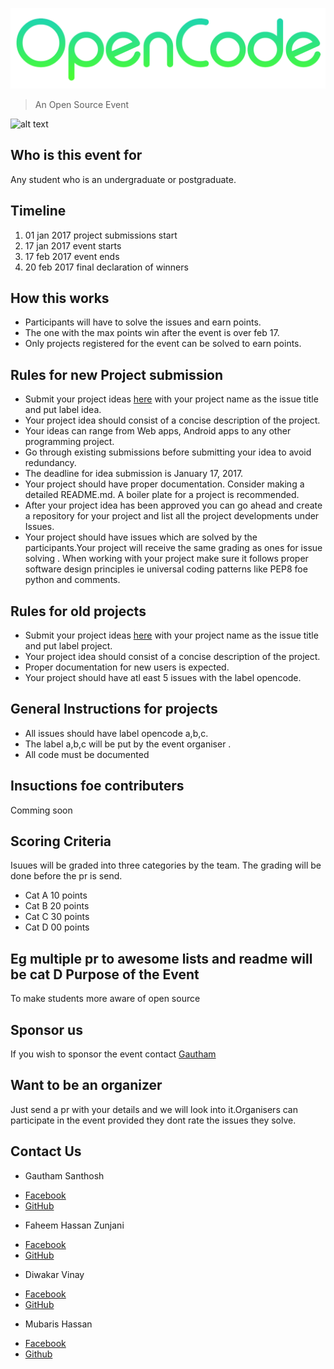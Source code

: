 
![alt text](Logo.png)

> An Open Source Event

![alt text](https://fossiiita.github.io/opencode/Poster.jpg)

Who is this event for
----
Any student who is an undergraduate or postgraduate.

Timeline 
--------
1. 01 jan 2017 project submissions start
2. 17 jan 2017 event starts
3. 17 feb 2017 event ends
4. 20 feb 2017 final declaration of winners

How this works 
-----------

* Participants will have to solve the issues and earn points. 
* The one with the max points win after the event is over feb 17.
* Only projects registered for the event can be solved to earn points. 


Rules for new Project submission
----------------

* Submit your project ideas [here](https://github.com/fossiiita/Projects/issues) with your project name as the issue title and put label idea.
* Your project idea should consist of a concise description of the project.
* Your ideas can range from Web apps, Android apps to any other programming project.
* Go through existing submissions before submitting your idea to avoid redundancy.
* The deadline for idea submission is January 17, 2017.
* Your project should have proper documentation. Consider making a detailed README.md. A boiler plate for a project is recommended.
* After your project idea has been approved you can go ahead and create a repository for your project and list all the project developments under Issues.
* Your project should have issues which are solved by the participants.Your project will receive the same grading as ones for issue solving . When working with your project make sure it follows proper software design principles ie universal coding patterns like PEP8 foe python and comments.


Rules for old projects
--

* Submit your project ideas [here](https://github.com/fossiiita/Projects/issues) with your project name as the issue title and put label project.
* Your project idea should consist of a concise description of the project.
* Proper documentation for new users is expected.
* Your project should have atl east 5 issues with the label opencode.

General Instructions for projects 
--------

* All issues should have label opencode a,b,c.
* The label a,b,c will be put by the event organiser .
* All code must be documented

Insuctions foe contributers 
----
Comming soon 

Scoring Criteria
----------------------

Isuues will be graded into three categories by the team. 
The grading will be done before the pr is send.

* Cat A 10 points
* Cat B 20 points
* Cat C 30 points
* Cat D 00 points

Eg multiple pr to awesome lists and readme will be cat D
Purpose of the Event
---------------------------
To make students more aware of open source

Sponsor us 
-------
If you wish to sponsor the event contact [Gautham](https://facebook.com/gauthamzz)

Want to be an organizer
------
Just send a pr with your details and we will look into it.Organisers can participate in the event provided they dont rate the issues they solve.

Contact Us
---------------------------
- Gautham Santhosh
 * [Facebook](https://facebook.com/gauthamzz)
 * [GitHub](https://github.com/gauthamzz)
- Faheem Hassan Zunjani
 * [Facebook](https://facebook.com/faheemzunjani)
 * [GitHub](https://github.com/faheemzunjani)
- Diwakar Vinay
 * [Facebook](https://facebook.com/magician03)
 * [GitHub](https://github.com/magician03)
 - Mubaris Hassan
 * [Facebook](https://facebook.com/Mubaris.Hassan.7)
 * [Github](https://github.com/mubaris)
